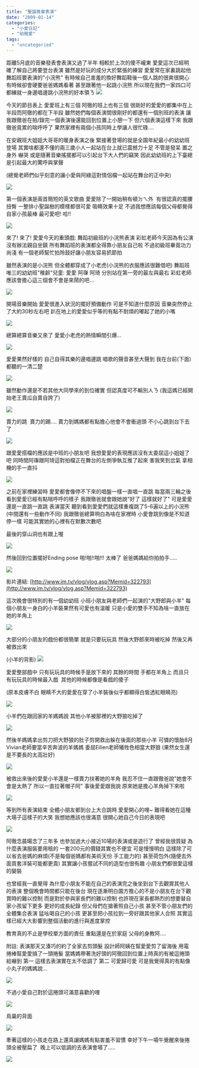 ```yaml
---
title: "聖誕晚會表演"
date: "2009-01-14"
categories: 
  - "小愛日記"
  - "幼稚愛"
tags: 
  - "uncategoried"
---
```


距離5月底的音樂發表會表演又過了半年 相較於上次的傻不巄東 愛愛這次已經明確了解自己將要登台表演 雖然是好玩的成分大於緊張的練習 愛愛常在家裏跳起他舞蹈班要表演的"小浣熊" 有時候自己害羞的換好舞蹈鞋後一個人跳的很爽很開心 有時候卻會硬要爸爸媽媽看著 甚至跟著他一起跳小浣熊 所以現在我們一家四口可都練就一身邊唱邊跳小浣熊的好本領ㄋ ![](images/3169727054_197a8755eb.jpg)

今天的節目表上 愛愛班上有三個 阿徹的班上也有三個 很剛好的愛愛的都集中在上半段而阿徹的都在下半段 雖然她們每個表演間很剛好的都還有一個別班的表演 讓我跟徹爸在拍/錄完一個表演後還能回到位置上小憩一下 但六個表演這樣下來 我跟徹爸竟累的喘呼呼了 果然家裡有兩個小孩同時上學讓人很忙碌....

在安親班大姐姐大哥哥的暖身表演之後 緊接著登場的就是全園年紀最小的幼幼班登場 其實啥都還不懂的兩三歲小人一起站在台上就已震撼力十足 不管是發呆 置之身外 嚇哭 或是隨著音樂搖擺都可以引起台下大人們的竊笑 因此幼幼班的上下臺總是引起最大的驚呼與掌聲

(總覺老師們似乎刻意的讓小愛與阿綠這對情侶檔一起站在舞台的正中央)

![](images/3168898161_762db64d02.jpg)

第一個表演是兩首簡短的英文歌曲 愛愛除了一開始稍有頓ㄉㄟ外  有很認真的擺腰扭臀 一整排小聖誕樹的模樣都很可愛 吸睛效果十足 不過我想應該每個父母都覺得自家小孩最棒 最可愛吧! 哈!!

![](images/3169726898_8d65fb6d16.jpg)

來了! 來了! 愛愛今天的重頭戲: 舞蹈初級班的小浣熊表演 彩虹老師今天因為有公演沒有辦法親自坐鎮 所有舞蹈班的表演都全得靠小朋友自己啦 不過初級班畢竟功力尚淺 有一個老師幫忙拍玲鼓好讓小朋友容易抓節拍

雖然表演的是小浣熊 但全體都穿成了小老虎(小浣熊的衣服應該很難借吧) 舞蹈班唯三的幼幼班"稚齡"兒童: 愛愛 阿嵂 阿琦 分別站在第一旁的最左與最右 彩虹老師應該會擔心這三個會不會是來鬧的吧...

![](images/3168897329_7af817afe9.jpg)

開場音樂開始 愛愛很進入狀況的擺好預備動作 可是不知道什麼原因 音樂突然停止了大約30秒左右吧 趴在地上的愛愛似乎等的有點不耐煩的嘟起了她的小嘴

![](images/3169726550_c2dafeb090.jpg)

總算總算音樂又來了 愛愛小老虎的熱情瞬間引爆...

![](images/3169726082_2c5110c247.jpg)

愛愛果然好樣的 自己自得其樂的邊唱邊跳 唱歌的聲音甚至大聲到 我在台前(下面)都聽的一清二楚

![](images/3168896297_f4723ee77d.jpg)

雖然動作還是不若其他大同學來的到位確實 但認真度可不輸別人ㄋ (我這媽已經開始老王賣瓜自賣自誇了)

![](images/3169725590_cda679b159.jpg)

賣力的跳  賣力的踢.... 賣力到媽媽都有點擔心他會不會衝過頭 不小心跳到台下去了

![](images/3169725314_5013e70f39.jpg)

跟愛愛搭檔的應該是中班的小朋友吧 我想愛愛的表現應該沒有太委屈這小姐姐了吧 同時間阿嵂跟阿琦這對拍檔正在舞台的左側爭執互推了起來 害我笑到岔氣 拿相機的手一直抖

![](images/3169725176_444fff62c4.jpg)

之前在家裡練習時 愛愛都會像停不下來的唱盤一樣一直唱一直跳 每當兩三輪之後 看到愛愛已經有點喘呼呼的樣子 我跟徹爸就會跟她說"好了 這樣就好了" 可是愛愛還是一直跳一直跳 表演當天 聽到看到愛愛們就這樣重複跳了5-6遍以上的小浣熊(中間還有一些動作不同) 我跟徹爸總算明白為啥在家裡時 小愛會跳到像是不知道停一樣 可能其實她的心裡有在默數次數吧

最後的穿山洞也有跟上喔

![](images/3169724982_72b1d5878e.jpg)

然後回到位置擺好Ending pose 啪!啪!!啪!!! 太棒了 爸爸媽媽給你拍拍手.....

![](images/3169724824_f7fe14a5f3.jpg)

影片連結: [http://www.im.tv/vlog/vlog.asp?Memid=322793](http://www.im.tv/vlog/vlog.asp?Memid=322793)

這次晚會很特別的有一個幼幼班 小班小朋友與老師們一起演的"大野郎與小羊" 每個小朋友一身白的小羊裝果然有可愛也有溫暖 只是小愛的雙手不知為啥一直放在她的羊角上

![](images/3169723904_29633c569c.jpg)

大部分的小朋友的戲份都很簡單 就是只要玩玩具 然後大野郎來時被吃掉 然後又再被救出來

(小羊的背影) ![](images/3169724524_430c9ed4ca.jpg)

愛愛整部戲中 只有玩玩具的時候手是放下來的 其餘的時間 手都在羊角上 而且只有玩玩具的時候最入戲  其他的時候都像是看戲的傻子

(原本皮膚不白 眼睛不大的愛愛在穿了小羊裝後似乎都顯得白皙透紅眼睛亮)

![](images/3169724360_d52cda9e71.jpg)

小羊們在跟回家的羊媽媽說 其他小羊被那裡的大野狼吃掉了

![](images/3169723100_5950eabc3f.jpg)

然後羊媽媽拿出剪刀把大野狼的肚子剪開救出躲在後面的那些小羊 可憐的懷胎8月Vivian老師要當辛苦奔波的羊媽媽 委屈Eilien老師犧牲色相當大野狼 (果然女生還是不要長的太高壯好)

![](images/3168893195_23ed5fb7c5.jpg)

被救出來後的愛愛小羊還是一樣賣力扶著她的羊角 我忍不住一直跟徹爸說"她會不會是太熱了 所以一直拉著帽子阿" 事後愛愛跟我說 原來她是擔心羊角掉下來啦

![](images/3169722644_ecd194a348.jpg)

等到所有表演結束 全體小朋友都到台上大合跳時 愛愛開心的哩~ 難得看她在這種大場子這樣子的大笑 我想她應該也很滿意 很開心她自己今日的表現吧

![](images/3168888367_4bac7d1938.jpg)

阿徹念晨暘念了三年多 也參加過大小接近10場的表演或是遊行了 曾經我很質疑 為什麼表演服裝要用租的 一套200元的價錢其實也不便宜 可是慢慢明白 這樣除了可以省去爸媽的麻煩(不是每個爸媽都有美術天份 手工能力的) 甚至荷包外(隨便去外面買套洋裝可能都更貴) 其實讓小孩嘗試不同的造型也很有趣 小朋友們都很愛這樣的變裝

也曾經我一直覺得 為什麼小朋友不能在自己的表演完之後坐到台下去觀賞其他人的表演 整個晚會時間都只能在後台 現在逐漸明白園方擔心的不是小朋友在台下觀賞時的難以控制 而是對於參與家長們的難以控制 也許現在家長都熱烈的想要替自家小孩留下更多 更好的成長紀錄 但父母們在搶著照自己小孩 甚至不管小朋友們的全體集合表演 猛吆喝自己的小孩 更甚至把小孩拉到一旁好跟其他家人合照 其實這樣已經大大影響到整個活動的進行與進度掌控

教育真的不止是學校單方面的責任 重點還是在於家庭 父母的身教阿....

附註: 表演那天又湊巧的約了全家去剪頭髮 設計師阿姨在幫愛愛剪了留海後 用電捲棒幫愛愛搞了一頭捲髮 當媽媽帶著洗好頭的阿徹回到位置上時真的有被這捲頭給嚇到 第一 這樣去表演實在太不低調了 第二 可愛歸可愛 可是我覺得真的有點像小丸子的媽媽說...

![](images/3193114376_ec6ddc458b.jpg)

不過小愛自己對於這捲頭可滿意喜歡的哩

![](images/3192268489_4d6d572bcf.jpg)

鳥巢的背面

![](images/3192268373_0253d5c340.jpg)

牽著這樣的小孩走在路上還真讓媽媽有點害羞不習慣 幸好下午一場午覺醒來後捲頭全被壓扁了  晚上可以低調的去表演會場了.....

![](images/3192267661_6fdae90af1.jpg)

